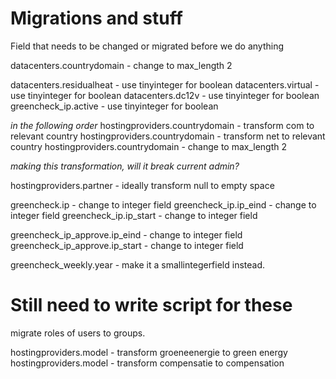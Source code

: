# Migrations and stuff

Field that needs to be changed or migrated before we do anything

datacenters.countrydomain - change to max_length 2

datacenters.residualheat - use tinyinteger for boolean
datacenters.virtual - use tinyinteger for boolean
datacenters.dc12v - use tinyinteger for boolean
greencheck_ip.active - use tinyinteger for boolean

*in the following order*
hostingproviders.countrydomain - transform com to relevant country
hostingproviders.countrydomain - transform net to relevant country
hostingproviders.countrydomain - change to max_length 2


*making this transformation, will it break current admin?*

hostingproviders.partner - ideally transform null to empty space

greencheck.ip - change to integer field
greencheck_ip.ip_eind - change to integer field 
greencheck_ip.ip_start - change to integer field

greencheck_ip_approve.ip_eind - change to integer field 
greencheck_ip_approve.ip_start - change to integer field

greencheck_weekly.year - make it a smallintegerfield instead. 


# Still need to write script for these

migrate roles of users to groups.

hostingproviders.model - transform groeneenergie to green energy
hostingproviders.model - transform compensatie to compensation
